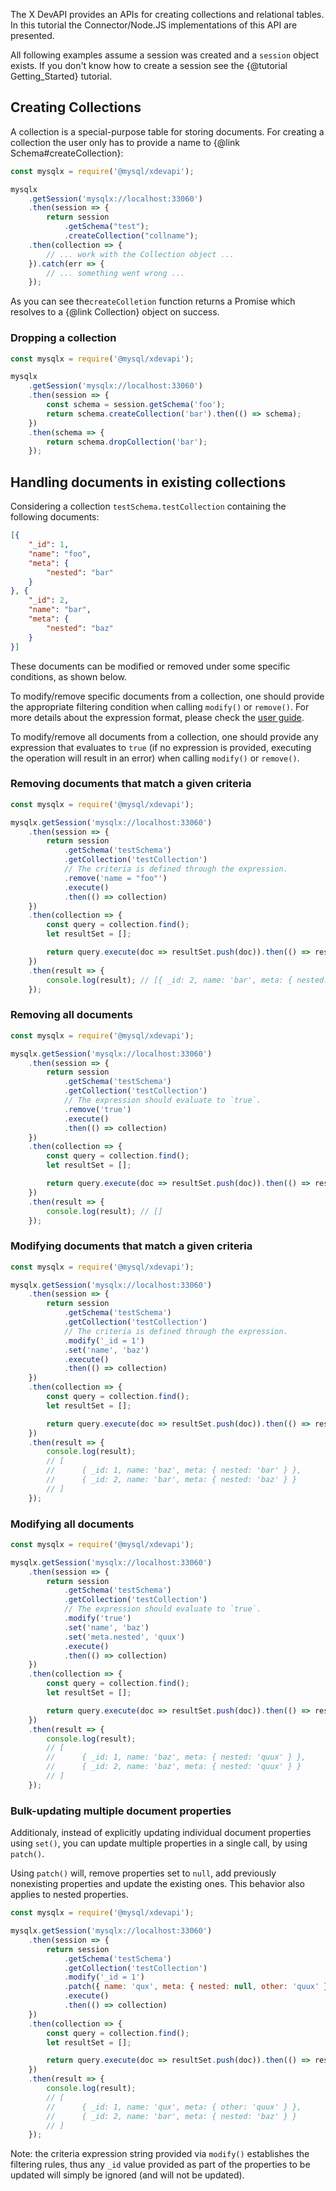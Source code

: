 The X DevAPI provides an APIs for creating collections and relational
tables. In this tutorial the Connector/Node.JS implementations of this
API are presented.

All following examples assume a session was created and a `session`
object exists. If you don't know how to create a session see the
{@tutorial Getting_Started} tutorial.

## Creating Collections

A collection is a special-purpose table for storing documents. For
creating a collection the user only has to provide a name to
{@link Schema#createCollection}:

```js
const mysqlx = require('@mysql/xdevapi');

mysqlx
    .getSession('mysqlx://localhost:33060')
    .then(session => {
        return session
            .getSchema("test");
            .createCollection("collname");
    .then(collection => {
        // ... work with the Collection object ...
    }).catch(err => {
        // ... something went wrong ...
    });
```

As you can see the`createColletion` function returns a Promise
which resolves to a {@link Collection} object on success.

### Dropping a collection

```js
const mysqlx = require('@mysql/xdevapi');

mysqlx
    .getSession('mysqlx://localhost:33060')
    .then(session => {
        const schema = session.getSchema('foo');
        return schema.createCollection('bar').then(() => schema);
    })
    .then(schema => {
        return schema.dropCollection('bar');
    });
```

## Handling documents in existing collections

Considering a collection `testSchema.testCollection` containing the following documents:

```json
[{
    "_id": 1,
    "name": "foo",
    "meta": {
        "nested": "bar"
    }
}, {
    "_id": 2,
    "name": "bar",
    "meta": {
        "nested": "baz"
    }
}]
```

These documents can be modified or removed under some specific conditions, as shown below.

To modify/remove specific documents from a collection, one should provide the appropriate filtering condition when calling `modify()` or `remove()`. For more details about the expression format, please check the [user guide](https://dev.mysql.com/doc/x-devapi-userguide/en/crud-ebnf-other-definitions.html#crud-ebnf-searchconditionstr).

To modify/remove all documents from a collection, one should provide any expression that evaluates to `true` (if no expression is provided, executing the operation will result in an error) when calling `modify()` or `remove()`.

### Removing documents that match a given criteria

```js
const mysqlx = require('@mysql/xdevapi');

mysqlx.getSession('mysqlx://localhost:33060')
    .then(session => {
        return session
            .getSchema('testSchema')
            .getCollection('testCollection')
            // The criteria is defined through the expression.
            .remove('name = "foo"')
            .execute()
            .then(() => collection)
    })
    .then(collection => {
        const query = collection.find();
        let resultSet = [];

        return query.execute(doc => resultSet.push(doc)).then(() => resultSet)
    })
    .then(result => {
        console.log(result); // [{ _id: 2, name: 'bar', meta: { nested: 'baz' } }]
    });
```

### Removing all documents

```js
const mysqlx = require('@mysql/xdevapi');

mysqlx.getSession('mysqlx://localhost:33060')
    .then(session => {
        return session
            .getSchema('testSchema')
            .getCollection('testCollection')
            // The expression should evaluate to `true`.
            .remove('true')
            .execute()
            .then(() => collection)
    })
    .then(collection => {
        const query = collection.find();
        let resultSet = [];

        return query.execute(doc => resultSet.push(doc)).then(() => resultSet)
    })
    .then(result => {
        console.log(result); // []
    });
```

### Modifying documents that match a given criteria

```js
const mysqlx = require('@mysql/xdevapi');

mysqlx.getSession('mysqlx://localhost:33060')
    .then(session => {
        return session
            .getSchema('testSchema')
            .getCollection('testCollection')
            // The criteria is defined through the expression.
            .modify('_id = 1')
            .set('name', 'baz')
            .execute()
            .then(() => collection)
    })
    .then(collection => {
        const query = collection.find();
        let resultSet = [];

        return query.execute(doc => resultSet.push(doc)).then(() => resultSet)
    })
    .then(result => {
        console.log(result);
        // [
        //      { _id: 1, name: 'baz', meta: { nested: 'bar' } },
        //      { _id: 2, name: 'bar', meta: { nested: 'baz' } }
        // ]
    });
```

### Modifying all documents

```js
const mysqlx = require('@mysql/xdevapi');

mysqlx.getSession('mysqlx://localhost:33060')
    .then(session => {
        return session
            .getSchema('testSchema')
            .getCollection('testCollection')
            // The expression should evaluate to `true`.
            .modify('true')
            .set('name', 'baz')
            .set('meta.nested', 'quux')
            .execute()
            .then(() => collection)
    })
    .then(collection => {
        const query = collection.find();
        let resultSet = [];

        return query.execute(doc => resultSet.push(doc)).then(() => resultSet)
    })
    .then(result => {
        console.log(result);
        // [
        //      { _id: 1, name: 'baz', meta: { nested: 'quux' } },
        //      { _id: 2, name: 'baz', meta: { nested: 'quux' } }
        // ]
    });
```

### Bulk-updating multiple document properties

Additionaly, instead of explicitly updating individual document properties using `set()`, you can update multiple properties in a single call, by using `patch()`.

Using `patch()` will, remove properties set to `null`, add previously nonexisting properties and update the existing ones. This behavior also applies to nested properties.

```js
const mysqlx = require('@mysql/xdevapi');

mysqlx.getSession('mysqlx://localhost:33060')
    .then(session => {
        return session
            .getSchema('testSchema')
            .getCollection('testCollection')
            .modify('_id = 1')
            .patch({ name: 'qux', meta: { nested: null, other: 'quux' } })
            .execute()
            .then(() => collection)
    })
    .then(collection => {
        const query = collection.find();
        let resultSet = [];

        return query.execute(doc => resultSet.push(doc)).then(() => resultSet)
    })
    .then(result => {
        console.log(result);
        // [
        //      { _id: 1, name: 'qux', meta: { other: 'quux' } },
        //      { _id: 2, name: 'bar', meta: { nested: 'baz' } }
        // ]
    });
```

Note: the criteria expression string provided via `modify()` establishes the filtering rules, thus any `_id` value provided as part of the properties to be updated will simply be ignored (and will not be updated).
